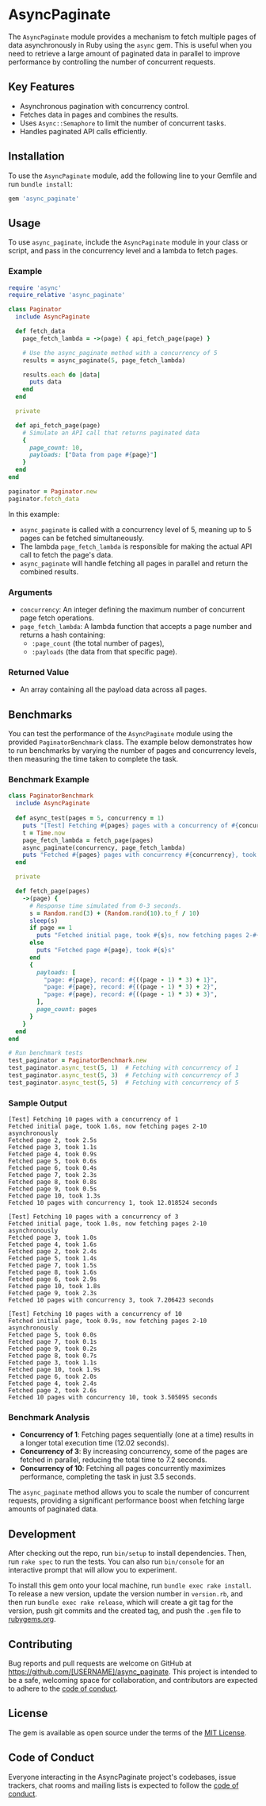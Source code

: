 # AsyncPaginate

The `AsyncPaginate` module provides a mechanism to fetch multiple pages of data asynchronously in Ruby using the `async` gem. This is useful when you need to retrieve a large amount of paginated data in parallel to improve performance by controlling the number of concurrent requests.


## Key Features
- Asynchronous pagination with concurrency control.
- Fetches data in pages and combines the results.
- Uses `Async::Semaphore` to limit the number of concurrent tasks.
- Handles paginated API calls efficiently.

## Installation

To use the `AsyncPaginate` module, add the following line to your Gemfile and run `bundle install`:

```ruby
gem 'async_paginate'
```

## Usage

To use `async_paginate`, include the `AsyncPaginate` module in your class or script, and pass in the concurrency level and a lambda to fetch pages.

### Example

```ruby
require 'async'
require_relative 'async_paginate'

class Paginator
  include AsyncPaginate

  def fetch_data
    page_fetch_lambda = ->(page) { api_fetch_page(page) }

    # Use the async_paginate method with a concurrency of 5
    results = async_paginate(5, page_fetch_lambda)

    results.each do |data|
      puts data
    end
  end

  private

  def api_fetch_page(page)
    # Simulate an API call that returns paginated data
    {
      page_count: 10,
      payloads: ["Data from page #{page}"]
    }
  end
end

paginator = Paginator.new
paginator.fetch_data
```

In this example:
- `async_paginate` is called with a concurrency level of 5, meaning up to 5 pages can be fetched simultaneously.
- The lambda `page_fetch_lambda` is responsible for making the actual API call to fetch the page's data.
- `async_paginate` will handle fetching all pages in parallel and return the combined results.

### Arguments
- `concurrency`: An integer defining the maximum number of concurrent page fetch operations.
- `page_fetch_lambda`: A lambda function that accepts a page number and returns a hash containing:
  - `:page_count` (the total number of pages),
  - `:payloads` (the data from that specific page).

### Returned Value
- An array containing all the payload data across all pages.

## Benchmarks

You can test the performance of the `AsyncPaginate` module using the provided `PaginatorBenchmark` class. The example below demonstrates how to run benchmarks by varying the number of pages and concurrency levels, then measuring the time taken to complete the task.

### Benchmark Example

```ruby
class PaginatorBenchmark
  include AsyncPaginate
  
  def async_test(pages = 5, concurrency = 1)
    puts "[Test] Fetching #{pages} pages with a concurrency of #{concurrency}"
    t = Time.now
    page_fetch_lambda = fetch_page(pages)
    async_paginate(concurrency, page_fetch_lambda)
    puts "Fetched #{pages} pages with concurrency #{concurrency}, took #{Time.now - t} seconds"
  end

  private

  def fetch_page(pages)
    ->(page) {
      # Response time simulated from 0-3 seconds.
      s = Random.rand(3) + (Random.rand(10).to_f / 10)
      sleep(s)
      if page == 1
        puts "Fetched initial page, took #{s}s, now fetching pages 2-#{pages} asynchronously"
      else
        puts "Fetched page #{page}, took #{s}s"
      end
      {
        payloads: [
          "page: #{page}, record: #{((page - 1) * 3) + 1}",
          "page: #{page}, record: #{((page - 1) * 3) + 2}",
          "page: #{page}, record: #{((page - 1) * 3) + 3}",
        ],
        page_count: pages
      }
    }
  end
end

# Run benchmark tests
test_paginator = PaginatorBenchmark.new
test_paginator.async_test(5, 1)  # Fetching with concurrency of 1
test_paginator.async_test(5, 3)  # Fetching with concurrency of 3
test_paginator.async_test(5, 5)  # Fetching with concurrency of 5
```

### Sample Output

```
[Test] Fetching 10 pages with a concurrency of 1
Fetched initial page, took 1.6s, now fetching pages 2-10 asynchronously
Fetched page 2, took 2.5s
Fetched page 3, took 1.1s
Fetched page 4, took 0.9s
Fetched page 5, took 0.6s
Fetched page 6, took 0.4s
Fetched page 7, took 2.3s
Fetched page 8, took 0.8s
Fetched page 9, took 0.5s
Fetched page 10, took 1.3s
Fetched 10 pages with concurrency 1, took 12.018524 seconds

[Test] Fetching 10 pages with a concurrency of 3
Fetched initial page, took 1.0s, now fetching pages 2-10 asynchronously
Fetched page 3, took 1.0s
Fetched page 4, took 1.6s
Fetched page 2, took 2.4s
Fetched page 5, took 1.4s
Fetched page 7, took 1.5s
Fetched page 8, took 1.6s
Fetched page 6, took 2.9s
Fetched page 10, took 1.8s
Fetched page 9, took 2.3s
Fetched 10 pages with concurrency 3, took 7.206423 seconds

[Test] Fetching 10 pages with a concurrency of 10
Fetched initial page, took 0.9s, now fetching pages 2-10 asynchronously
Fetched page 5, took 0.0s
Fetched page 7, took 0.1s
Fetched page 9, took 0.2s
Fetched page 8, took 0.7s
Fetched page 3, took 1.1s
Fetched page 10, took 1.9s
Fetched page 6, took 2.0s
Fetched page 4, took 2.4s
Fetched page 2, took 2.6s
Fetched 10 pages with concurrency 10, took 3.505095 seconds
```

### Benchmark Analysis

- **Concurrency of 1**: Fetching pages sequentially (one at a time) results in a longer total execution time (12.02 seconds).
- **Concurrency of 3**: By increasing concurrency, some of the pages are fetched in parallel, reducing the total time to 7.2 seconds.
- **Concurrency of 10**: Fetching all pages concurrently maximizes performance, completing the task in just 3.5 seconds.

The `async_paginate` method allows you to scale the number of concurrent requests, providing a significant performance boost when fetching large amounts of paginated data.

## Development

After checking out the repo, run `bin/setup` to install dependencies. Then, run `rake spec` to run the tests. You can also run `bin/console` for an interactive prompt that will allow you to experiment.

To install this gem onto your local machine, run `bundle exec rake install`. To release a new version, update the version number in `version.rb`, and then run `bundle exec rake release`, which will create a git tag for the version, push git commits and the created tag, and push the `.gem` file to [rubygems.org](https://rubygems.org).

## Contributing

Bug reports and pull requests are welcome on GitHub at https://github.com/[USERNAME]/async_paginate. This project is intended to be a safe, welcoming space for collaboration, and contributors are expected to adhere to the [code of conduct](https://github.com/[USERNAME]/async_paginate/blob/main/CODE_OF_CONDUCT.md).

## License

The gem is available as open source under the terms of the [MIT License](https://opensource.org/licenses/MIT).

## Code of Conduct

Everyone interacting in the AsyncPaginate project's codebases, issue trackers, chat rooms and mailing lists is expected to follow the [code of conduct](https://github.com/[USERNAME]/async_paginate/blob/main/CODE_OF_CONDUCT.md).
